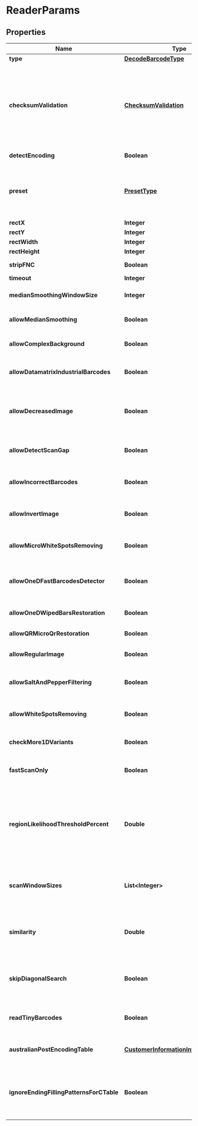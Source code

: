 
# ReaderParams

## Properties
Name | Type | Description | Notes
------------ | ------------- | ------------- | -------------
**type** | [**DecodeBarcodeType**](DecodeBarcodeType.md) | The type of barcode to read. |  [optional]
**checksumValidation** | [**ChecksumValidation**](ChecksumValidation.md) | Enable checksum validation during recognition for 1D barcodes. Default is treated as Yes for symbologies which must contain checksum, as No where checksum only possible. Checksum never used: Codabar Checksum is possible: Code39 Standard/Extended, Standard2of5, Interleaved2of5, Matrix2of5, ItalianPost25, DeutschePostIdentcode, DeutschePostLeitcode, VIN Checksum always used: Rest symbologies |  [optional]
**detectEncoding** | **Boolean** | A flag which force engine to detect codetext encoding for Unicode. |  [optional]
**preset** | [**PresetType**](PresetType.md) | Preset allows to configure recognition quality and speed manually. You can quickly set up Preset by embedded presets: HighPerformance, NormalQuality, HighQuality, MaxBarCodes or you can manually configure separate options. Default value of Preset is NormalQuality. |  [optional]
**rectX** | **Integer** | Set X for area for recognition. |  [optional]
**rectY** | **Integer** | Set Y for area for recognition. |  [optional]
**rectWidth** | **Integer** | Set Width of area for recognition. |  [optional]
**rectHeight** | **Integer** | Set Height of area for recognition. |  [optional]
**stripFNC** | **Boolean** | Value indicating whether FNC symbol strip must be done. |  [optional]
**timeout** | **Integer** | Timeout of recognition process. |  [optional]
**medianSmoothingWindowSize** | **Integer** | Window size for median smoothing. Typical values are 3 or 4. Default value is 3. AllowMedianSmoothing must be set. |  [optional]
**allowMedianSmoothing** | **Boolean** | Allows engine to enable median smoothing as additional scan. Mode helps to recognize noised barcodes. |  [optional]
**allowComplexBackground** | **Boolean** | Allows engine to recognize color barcodes on color background as additional scan. Extremely slow mode. |  [optional]
**allowDatamatrixIndustrialBarcodes** | **Boolean** | Allows engine for Datamatrix to recognize dashed industrial Datamatrix barcodes. Slow mode which helps only for dashed barcodes which consist from spots. |  [optional]
**allowDecreasedImage** | **Boolean** | Allows engine to recognize decreased image as additional scan. Size for decreasing is selected by internal engine algorithms. Mode helps to recognize barcodes which are noised and blurred but captured with high resolution. |  [optional]
**allowDetectScanGap** | **Boolean** | Allows engine to use gap between scans to increase recognition speed. Mode can make recognition problems with low height barcodes. |  [optional]
**allowIncorrectBarcodes** | **Boolean** | Allows engine to recognize barcodes which has incorrect checksum or incorrect values. Mode can be used to recognize damaged barcodes with incorrect text. |  [optional]
**allowInvertImage** | **Boolean** | Allows engine to recognize inverse color image as additional scan. Mode can be used when barcode is white on black background. |  [optional]
**allowMicroWhiteSpotsRemoving** | **Boolean** | Allows engine for Postal barcodes to recognize slightly noised images. Mode helps to recognize slightly damaged Postal barcodes. |  [optional]
**allowOneDFastBarcodesDetector** | **Boolean** | Allows engine for 1D barcodes to quickly recognize high quality barcodes which fill almost whole image. Mode helps to quickly recognize generated barcodes from Internet. |  [optional]
**allowOneDWipedBarsRestoration** | **Boolean** | Allows engine for 1D barcodes to recognize barcodes with single wiped/glued bars in pattern. |  [optional]
**allowQRMicroQrRestoration** | **Boolean** | Allows engine for QR/MicroQR to recognize damaged MicroQR barcodes. |  [optional]
**allowRegularImage** | **Boolean** | Allows engine to recognize regular image without any restorations as main scan. Mode to recognize image as is. |  [optional]
**allowSaltAndPepperFiltering** | **Boolean** | Allows engine to recognize barcodes with salt and pepper noise type. Mode can remove small noise with white and black dots. |  [optional]
**allowWhiteSpotsRemoving** | **Boolean** | Allows engine to recognize image without small white spots as additional scan. Mode helps to recognize noised image as well as median smoothing filtering. |  [optional]
**checkMore1DVariants** | **Boolean** | Allows engine to recognize 1D barcodes with checksum by checking more recognition variants. Default value: False. |  [optional]
**fastScanOnly** | **Boolean** | Allows engine for 1D barcodes to quickly recognize middle slice of an image and return result without using any time-consuming algorithms. Default value: False. |  [optional]
**regionLikelihoodThresholdPercent** | **Double** | Sets threshold for detected regions that may contain barcodes. Value 0.7 means that bottom 70% of possible regions are filtered out and not processed further. Region likelihood threshold must be between [0.05, 0.9] Use high values for clear images with few barcodes. Use low values for images with many barcodes or for noisy images. Low value may lead to a bigger recognition time. |  [optional]
**scanWindowSizes** | **List&lt;Integer&gt;** | Scan window sizes in pixels. Allowed sizes are 10, 15, 20, 25, 30. Scanning with small window size takes more time and provides more accuracy but may fail in detecting very big barcodes. Combining of several window sizes can improve detection quality. |  [optional]
**similarity** | **Double** | Similarity coefficient depends on how homogeneous barcodes are. Use high value for for clear barcodes. Use low values to detect barcodes that ara partly damaged or not lighten evenly. Similarity coefficient must be between [0.5, 0.9] |  [optional]
**skipDiagonalSearch** | **Boolean** | Allows detector to skip search for diagonal barcodes. Setting it to false will increase detection time but allow to find diagonal barcodes that can be missed otherwise. Enabling of diagonal search leads to a bigger detection time. |  [optional]
**readTinyBarcodes** | **Boolean** | Allows engine to recognize tiny barcodes on large images. Ignored if AllowIncorrectBarcodes is set to True. Default value: False. |  [optional]
**australianPostEncodingTable** | [**CustomerInformationInterpretingType**](CustomerInformationInterpretingType.md) | Interpreting Type for the Customer Information of AustralianPost BarCode.Default is CustomerInformationInterpretingType.Other. |  [optional]
**ignoreEndingFillingPatternsForCTable** | **Boolean** | The flag which force AustraliaPost decoder to ignore last filling patterns in Customer Information Field during decoding as CTable method. CTable encoding method does not have any gaps in encoding table and sequnce \&quot;333\&quot; of filling paterns is decoded as letter \&quot;z\&quot;. |  [optional]



